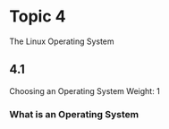 # Topic 4
The Linux Operating System  

## 4.1
Choosing an Operating System
Weight: 1  

### What is an Operating System